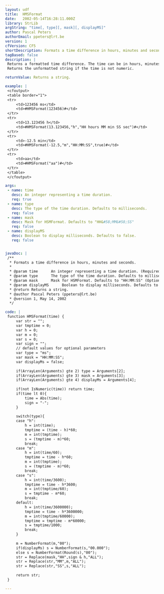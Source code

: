 ```yaml
---
layout: udf
title:  HMSFormat
date:   2002-05-14T16:28:11.000Z
library: StrLib
argString: "time[, type][, mask][, displayMS]"
author: Pascal Peters
authorEmail: ppeters@lrt.be
version: 1
cfVersion: CF5
shortDescription: Formats a time difference in hours, minutes and seconds.
tagBased: false
description: |
 Returns a formatted time difference. The time can be in hours, minutes, seconds or milliseconds (default). You can specify an optional mask (HH: hours; MM:minutes; SS:seconds).
 Returns the unformatted string if the time is not numeric.

returnValue: Returns a string.

example: |
 <cfoutput>
 <table border="1">
 <tr>
     <td>123456 ms</td>
     <td>#HMSFormat(123456)#</td>
 </tr>
 <tr>
     <td>13.123456 h</td>
     <td>#HMSFormat(13.123456,"h","HH hours MM min SS sec")#</td>
 </tr>
 <tr>
     <td>-12.5 min</td>
     <td>#HMSFormat(-12.5,"m","HH:MM:SS",true)#</td>
 </tr>
 <tr>
     <td>aa</td>
     <td>#HMSFormat("aa")#</td>
 </tr>
 </table>
 </cfoutput>

args:
 - name: time
   desc: An integer representing a time duration.
   req: true
 - name: type
   desc: The type of the time duration. Defaults to milliseconds.
   req: false
 - name: mask
   desc: Mask for HSMFormat. Defaults to "HH&#58;MM&#58;SS"
   req: false
 - name: displayMS
   desc: Boolean to display milliseconds. Defaults to false.
   req: false


javaDoc: |
 /**
  * Formats a time difference in hours, minutes and seconds.
  * 
  * @param time      An integer representing a time duration. (Required)
  * @param type      The type of the time duration. Defaults to milliseconds. (Optional)
  * @param mask      Mask for HSMFormat. Defaults to "HH:MM:SS" (Optional)
  * @param displayMS      Boolean to display milliseconds. Defaults to false. (Optional)
  * @return Returns a string. 
  * @author Pascal Peters (ppeters@lrt.be) 
  * @version 1, May 14, 2002 
  */

code: |
 function HMSFormat(time) {
     var str = "";
     var tmptime = 0;
     var h = 0;
     var m = 0;
     var s = 0;
     var sign = "";
     // default values for optional parameters
     var type = "ms";
     var mask = "HH:MM:SS";
     var displayMs = false;
     
     if(ArrayLen(Arguments) gte 2) type = Arguments[2];
     if(ArrayLen(Arguments) gte 3) mask = Arguments[3];
     if(ArrayLen(Arguments) gte 4) displayMs = Arguments[4];
     
     if(not IsNumeric(time)) return time;
     if(time lt 0){
         time = Abs(time);
         sign = "-";
     } 
     
     switch(type){
     case "h":
         h = int(time);
         tmptime = (time - h)*60;
         m = int(tmptime);
         s = (tmptime - m)*60;
         break;
     case "m":
         h = int(time/60);
         tmptime = time - h*60;
         m = int(tmptime);
         s = (tmptime - m)*60;
         break;
     case "s":
         h = int(time/3600);
         tmptime = time - h*3600;
         m = int(tmptime/60);
         s = tmptime - m*60;
         break;
     default:
         h = int(time/3600000);
         tmptime = time - h*3600000;
         m = int(tmptime/60000);
         tmptime = tmptime - m*60000;
         s = tmptime/1000;
         break;
     }
     
     m = NumberFormat(m,"00");
     if(displayMs) s = NumberFormat(s,"00.000");
     else s = NumberFormat(Round(s),"00");
     str = Replace(mask,"HH",sign & h,"ALL");
     str = Replace(str,"MM",m,"ALL");
     str = Replace(str,"SS",s,"ALL");
 
     return str;
 }

---
```


